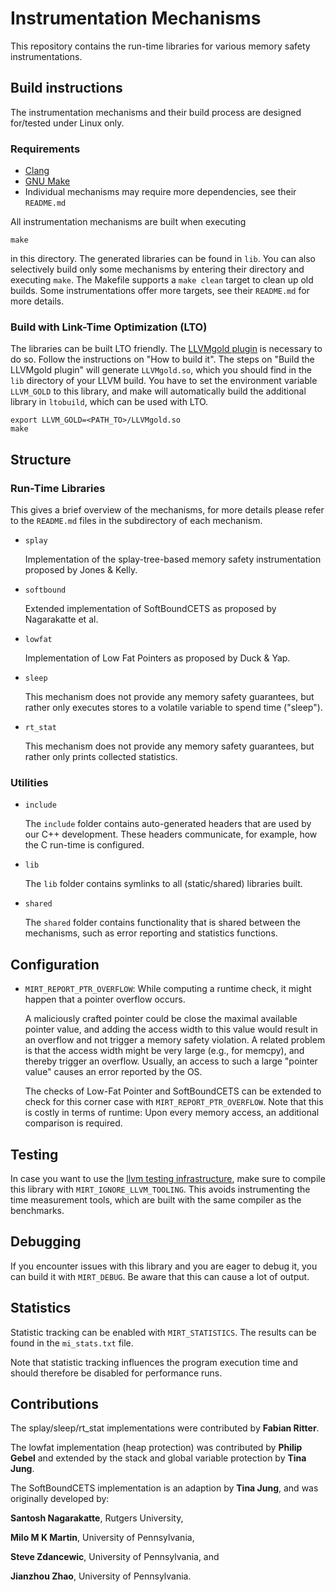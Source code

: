 # Instrumentation Mechanisms

This repository contains the run-time libraries for various memory safety instrumentations.

## Build instructions

The instrumentation mechanisms and their build process are designed for/tested under Linux only.

### Requirements

* [Clang](https://clang.llvm.org/)
* [GNU Make](https://www.gnu.org/software/make/)
* Individual mechanisms may require more dependencies, see their `README.md`

All instrumentation mechanisms are built when executing

```
make
```

in this directory.
The generated libraries can be found in `lib`.
You can also selectively build only some mechanisms by entering their directory and executing `make`.
The Makefile supports a `make clean` target to clean up old builds.
Some instrumentations offer more targets, see their `README.md` for more details.

### Build with Link-Time Optimization (LTO)

The libraries can be built LTO friendly.
The [LLVMgold plugin](http://llvm.org/docs/GoldPlugin.html) is necessary to do so.
Follow the instructions on "How to build it".
The steps on "Build the LLVMgold plugin" will generate `LLVMgold.so`, which you should find in the `lib` directory of your LLVM build.
You have to set the environment variable `LLVM_GOLD` to this library, and make will automatically build the additional library in `ltobuild`, which can be used with LTO.

```
export LLVM_GOLD=<PATH_TO>/LLVMgold.so
make
```

## Structure

### Run-Time Libraries

This gives a brief overview of the mechanisms, for more details please refer to the `README.md` files in the subdirectory of each mechanism.

* `splay`

    Implementation of the splay-tree-based memory safety instrumentation proposed by Jones & Kelly.

* `softbound`

    Extended implementation of SoftBoundCETS as proposed by Nagarakatte et al.

* `lowfat`

    Implementation of Low Fat Pointers as proposed by Duck & Yap.

* `sleep`

    This mechanism does not provide any memory safety guarantees, but rather only executes stores to a volatile variable to spend time ("sleep").

* `rt_stat`

    This mechanism does not provide any memory safety guarantees, but rather only prints collected statistics.

### Utilities

* `include`

    The `include` folder contains auto-generated headers that are used by our C++ development.
    These headers communicate, for example, how the C run-time is configured.

* `lib`

    The `lib` folder contains symlinks to all (static/shared) libraries built.

* `shared`

    The `shared` folder contains functionality that is shared between the mechanisms, such as error reporting and statistics functions.

## Configuration

* `MIRT_REPORT_PTR_OVERFLOW`:
While computing a runtime check, it might happen that a pointer overflow occurs.

    A maliciously crafted pointer could be close the maximal available pointer value, and adding the access width to this value would result in an overflow and not trigger a memory safety violation.
    A related problem is that the access width might be very large (e.g., for memcpy), and thereby trigger an overflow.
    Usually, an access to such a large "pointer value" causes an error reported by the OS.

    The checks of Low-Fat Pointer and SoftBoundCETS can be extended to check for this corner case with `MIRT_REPORT_PTR_OVERFLOW`. Note that this is costly in terms of runtime: Upon every memory access, an additional comparison is required.

## Testing

In case you want to use the [llvm testing infrastructure](https://llvm.org/docs/lnt/quickstart.html), make sure to compile this library with `MIRT_IGNORE_LLVM_TOOLING`.
This avoids instrumenting the time measurement tools, which are built with the same compiler as the benchmarks.

## Debugging

If you encounter issues with this library and you are eager to debug it, you can build it with `MIRT_DEBUG`.
Be aware that this can cause a lot of output.

## Statistics

Statistic tracking can be enabled with `MIRT_STATISTICS`.
The results can be found in the `mi_stats.txt` file.

Note that statistic tracking influences the program execution time and should therefore be disabled for performance runs.

## Contributions

The splay/sleep/rt_stat implementations were contributed by **Fabian Ritter**.

The lowfat implementation (heap protection) was contributed by **Philip Gebel** and extended by the stack and global variable protection by **Tina Jung**.

The SoftBoundCETS implementation is an adaption by **Tina Jung**, and was originally developed by:

   **Santosh Nagarakatte**, Rutgers University,

   **Milo M K Martin**, University of Pennsylvania,

   **Steve Zdancewic**, University of Pennsylvania, and

   **Jianzhou Zhao**, University of Pennsylvania.
